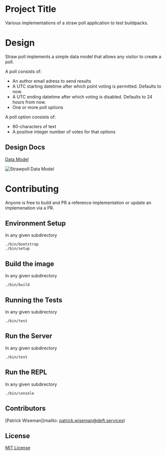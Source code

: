 # Project Title
Various implementations of a straw poll application to test buildpacks.

# Design
Straw poll implements a simple data model that allows any visitor to create a poll.

A poll consists of:
* An author email adress to send results
* A UTC starting datetime after which point voting is permitted. Defaults to now.
* A UTC ending datetime after which voting is disabled. Defaults to 24 hours from now.
* One or more poll options

A poll option consists of:
* 80-characters of text
* A positive integer number of votes for that options

## Design Docs
[Data Model](https://www.lucidchart.com/invitations/accept/8debf159-3226-4faa-a418-fe96dc15d2ea)

![Strawpoll Data Model](https://s3.amazonaws.com/PatchCloud/strawpoll_erd.png)

# Contributing
Anyone is free to build and PR a reference implementation or update an implemenation via a PR.

## Environment Setup
In any given subdirectory
```
./bin/bootstrap
./bin/setup
```

## Build the image
In any given subdirectory
```
./bin/build
```

## Running the Tests
In any given subdirectory
```
./bin/test
```

## Run the Server
In any given subdirectory
```
./bin/test
```

## Run the REPL
In any given subdirectory
```
./bin/console
```

## Contributors
[Patrick Wiseman](mailto: patrick.wiseman@deft.services)

## License

[MIT License](https://github.com/deftinc/strawpoll/blob/master/LICENSE)